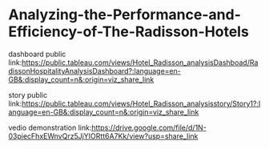 # Analyzing-the-Performance-and-Efficiency-of-The-Radisson-Hotels
dashboard public link:https://public.tableau.com/views/Hotel_Radisson_analysisDashboad/RadissonHospitalityAnalysisDashboard?:language=en-GB&:display_count=n&:origin=viz_share_link



story public link:https://public.tableau.com/views/Hotel_Radisson_analysisstory/Story1?:language=en-GB&:display_count=n&:origin=viz_share_link




vedio demonstration link:https://drive.google.com/file/d/1N-03piecFhxEWnvQrz5JjYIORtt6A7Kk/view?usp=share_link
